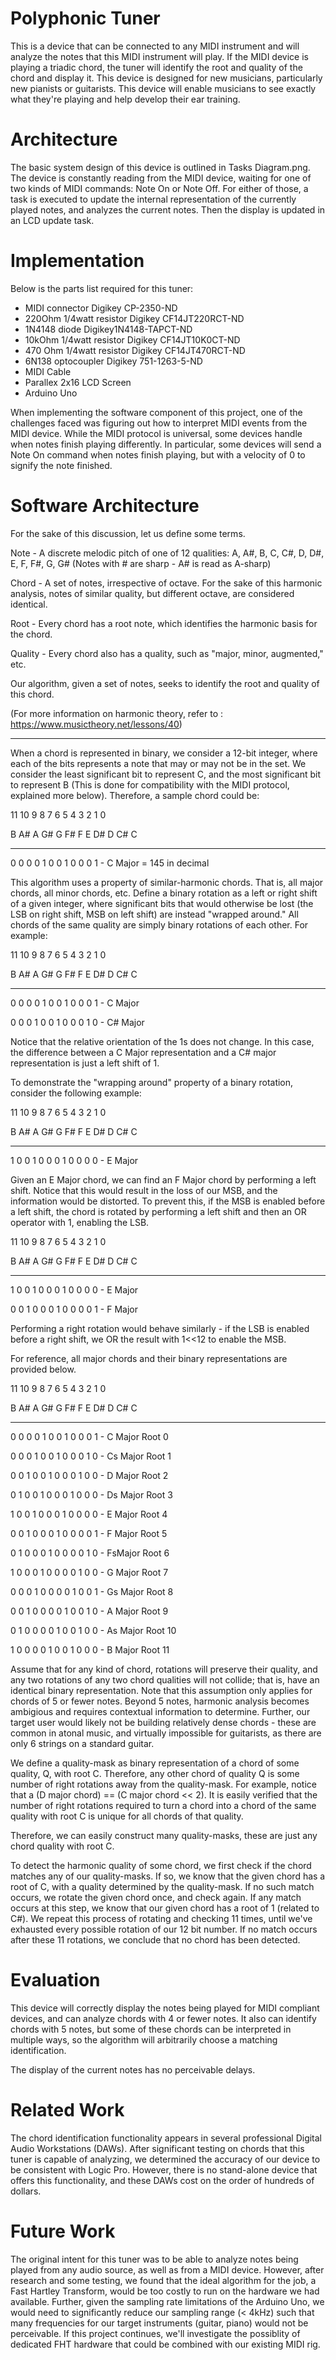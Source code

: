 Polyphonic Tuner
================

This is a device that can be connected to any MIDI instrument
and will analyze the notes that this MIDI instrument will
play.  If the MIDI device is playing a triadic chord, the tuner
will identify the root and quality of the chord and display it.
This device is designed for new musicians, particularly new 
pianists or guitarists.  This device will enable musicians to 
see exactly what they're playing and help develop their 
ear training.

Architecture
============

The basic system design of this device is outlined in 
Tasks Diagram.png.  The device is constantly reading from the
MIDI device, waiting for one of two kinds of MIDI commands:
Note On or Note Off.  For either of those, a task is executed
to update the internal representation of the currently played
notes, and analyzes the current notes.  Then the display is 
updated in an LCD update task.

Implementation
==============

Below is the parts list required for this tuner:
 * MIDI connector Digikey CP-2350-ND
 * 220Ohm 1/4watt resistor Digikey CF14JT220RCT-ND
 * 1N4148 diode Digikey1N4148-TAPCT-ND
 * 10kOhm 1/4watt resistor Digikey CF14JT10K0CT-ND
 * 470 Ohm 1/4watt resistor Digikey CF14JT470RCT-ND
 * 6N138 optocoupler Digikey 751-1263-5-ND
 * MIDI Cable
 * Parallex 2x16 LCD Screen
 * Arduino Uno

When implementing the software component of this project,
one of the challenges faced was figuring out how to interpret
MIDI events from the MIDI device.  While the MIDI protocol is
universal, some devices handle when notes finish playing differently.
In particular, some devices will send a Note On command when notes
finish playing, but with a velocity of 0 to signify the note 
finished.

Software Architecture
=====================

For the sake of this discussion, let us define some terms.

Note - A discrete melodic pitch of one of 12 qualities:
	A, A#, B, C, C#, D, D#, E, F, F#, G, G#
	(Notes with # are sharp - A# is read as A-sharp)

Chord - A set of notes, irrespective of octave.
	For the sake of this harmonic analysis, notes of similar quality, but different octave, are considered identical. 

Root - Every chord has a root note, which identifies the harmonic basis for the chord.

Quality - Every chord also has a quality, such as "major, minor, augmented," etc. 

Our algorithm, given a set of notes, seeks to identify the root and quality of this chord.

(For more information on harmonic theory, refer to : https://www.musictheory.net/lessons/40)

---

When a chord is represented in binary, we consider a 12-bit integer, where each of the bits represents a note that may or may not be in the set. We consider the least significant bit to represent C, and the most significant bit to represent B (This is done for compatibility with the MIDI protocol, explained more below). Therefore, a sample chord could be:

 11 10 9  8  7  6  5  4  3  2  1  0
 
 B  A# A  G# G  F# F  E  D# D  C# C
 -  -  -  -  -  -  -  -  -  -  -  -
 0  0  0  0  1  0  0  1  0  0  0  1 - C Major = 145 in decimal

 This algorithm uses a property of similar-harmonic chords. That is, all major chords, all minor chords, etc. Define a binary rotation as a left or right shift of a given integer, where significant bits that would otherwise be lost (the LSB on right shift, MSB on left shift) are instead "wrapped around." All chords of the same quality are simply binary rotations of each other. For example:

 11 10 9  8  7  6  5  4  3  2  1  0
 
 B  A# A  G# G  F# F  E  D# D  C# C
 -  -  -  -  -  -  -  -  -  -  -  -
 0  0  0  0  1  0  0  1  0  0  0  1 - C Major

 0  0  0  1  0  0  1  0  0  0  1  0 - C# Major

Notice that the relative orientation of the 1s does not change. In this case, the difference between a C Major representation and a C# major representation is just a left shift of 1. 

To demonstrate the "wrapping around" property of a binary rotation, consider the following example:


 11 10 9  8  7  6  5  4  3  2  1  0
 
 B  A# A  G# G  F# F  E  D# D  C# C
 -  -  -  -  -  -  -  -  -  -  -  -
 1  0  0  1  0  0  0  1  0  0  0  0 - E Major

 Given an E Major chord, we can find an F Major chord by performing a left shift. Notice that this would result in the loss of our MSB, and the information would be distorted. To prevent this, if the MSB is enabled before a left shift, the chord is rotated by performing a left shift and then an OR operator with 1, enabling the LSB.


 11 10 9  8  7  6  5  4  3  2  1  0
 
 B  A# A  G# G  F# F  E  D# D  C# C
 -  -  -  -  -  -  -  -  -  -  -  -
 1  0  0  1  0  0  0  1  0  0  0  0 - E Major

 0  0  1  0  0  0  1  0  0  0  0  1 - F Major

 Performing a right rotation would behave similarly - if the LSB is enabled before a right shift, we OR the result with 1<<12 to enable the MSB. 

 For reference, all major chords and their binary representations are provided below.

  11 10 9  8  7  6  5  4  3  2  1  0
 
 B  A# A  G# G  F# F  E  D# D  C# C
 -  -  -  -  -  -  -  -  -  -  -  -
 0  0  0  0  1  0  0  1  0  0  0  1 - C Major 	Root 0

 0  0  0  1  0  0  1  0  0  0  1  0 - Cs Major  Root 1
 
 0  0  1  0  0  1  0  0  0  1  0  0 - D Major   Root 2
 
 0  1  0  0  1  0  0  0  1  0  0  0 - Ds Major  Root 3
 
 1  0  0  1  0  0  0  1  0  0  0  0 - E Major   Root 4
 
 0  0  1  0  0  0  1  0  0  0  0  1 - F Major   Root 5
 
 0  1  0  0  0  1  0  0  0  0  1  0 - FsMajor   Root 6
 
 1  0  0  0  1  0  0  0  0  1  0  0 - G Major   Root 7
 
 0  0  0  1  0  0  0  0  1  0  0  1 - Gs Major  Root 8
 
 0  0  1  0  0  0  0  1  0  0  1  0 - A Major   Root 9
 
 0  1  0  0  0  0  1  0  0  1  0  0 - As Major  Root 10
 
 1  0  0  0  0  1  0  0  1  0  0  0 - B Major   Root 11

 Assume that for any kind of chord, rotations will preserve their quality, and any two rotations of any two chord qualities will not collide; that is, have an identical binary representation. Note that this assumption only applies for chords of 5 or fewer notes. Beyond 5 notes, harmonic analysis becomes ambigious and requires contextual information to determine. Further, our target user would likely not be building relatively dense chords - these are common in atonal music, and virtually impossible for guitarists, as there are only 6 strings on a standard guitar. 

 We define a quality-mask as binary representation of a chord of some quality, Q, with root C. Therefore, any other chord of quality Q is some number of right rotations away from the quality-mask. For example, notice that a (D major chord) == (C major chord << 2). It is easily verified that the number of right rotations required to turn a chord into a chord of the same quality with root C is unique for all chords of that quality. 

 Therefore, we can easily construct many quality-masks, these are just any chord quality with root C.

 To detect the harmonic quality of some chord, we first check if the chord matches any of our quality-masks. If so, we know that the given chord has a root of C, with a quality determined by the quality-mask. If no such match occurs, we rotate the given chord once, and check again. If any match occurs at this step, we know that our given chord has a root of 1 (related to C#). We repeat this process of rotating and checking 11 times, until we've exhausted every possible rotation of our 12 bit number. If no match occurs after these 11 rotations, we conclude that no chord has been detected. 

Evaluation
==========

This device will correctly display the notes being played for 
MIDI compliant devices, and can analyze chords with 4 or fewer
notes.  It also can identify chords with 5 notes, but some of 
these chords can be interpreted in multiple ways, so the 
algorithm will arbitrarily choose a matching identification.

The display of the current notes has no perceivable delays.

Related Work
============

The chord identification functionality appears in several
professional Digital Audio Workstations (DAWs).  After significant testing on chords that
this tuner is capable of analyzing, we determined the accuracy
of our device to be consistent with Logic Pro.  However,
there is no stand-alone device that offers this functionality,
and these DAWs cost on the order of hundreds of dollars.

Future Work
===========

The original intent for this tuner was to be able to analyze
notes being played from any audio source, as well as from a 
MIDI device.  However, after research and some testing, we found that the ideal algorithm for the job, a Fast Hartley Transform, would be too costly to run on the hardware we had available. Further, given the sampling rate limitations of the Arduino Uno, we would need to significantly reduce our sampling range (< 4kHz) such that many frequencies for our target instruments (guitar, piano) would not be perceivable. If this project continues, we'll investigate the possiblity of dedicated FHT hardware that could be combined with our existing MIDI rig. 















